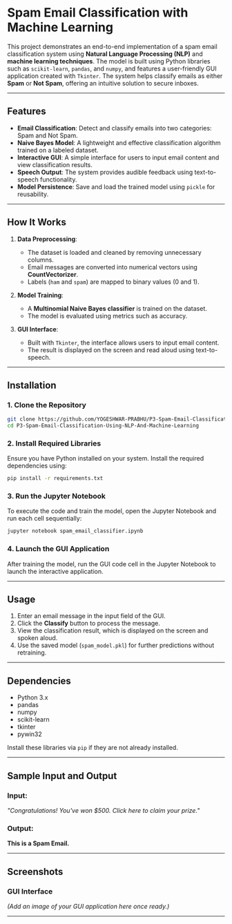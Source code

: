 # **Spam Email Classification with Machine Learning**

This project demonstrates an end-to-end implementation of a spam email classification system using **Natural Language Processing (NLP)** and **machine learning techniques**. The model is built using Python libraries such as `scikit-learn`, `pandas`, and `numpy`, and features a user-friendly GUI application created with `Tkinter`. The system helps classify emails as either **Spam** or **Not Spam**, offering an intuitive solution to secure inboxes.

---

## **Features**

- **Email Classification**: Detect and classify emails into two categories: Spam and Not Spam.  
- **Naive Bayes Model**: A lightweight and effective classification algorithm trained on a labeled dataset.  
- **Interactive GUI**: A simple interface for users to input email content and view classification results.  
- **Speech Output**: The system provides audible feedback using text-to-speech functionality.  
- **Model Persistence**: Save and load the trained model using `pickle` for reusability.

---

## **How It Works**

1. **Data Preprocessing**:
   - The dataset is loaded and cleaned by removing unnecessary columns.
   - Email messages are converted into numerical vectors using **CountVectorizer**.
   - Labels (`ham` and `spam`) are mapped to binary values (0 and 1).

2. **Model Training**:
   - A **Multinomial Naive Bayes classifier** is trained on the dataset.
   - The model is evaluated using metrics such as accuracy.

3. **GUI Interface**:
   - Built with `Tkinter`, the interface allows users to input email content.
   - The result is displayed on the screen and read aloud using text-to-speech.

---

## **Installation**

### **1. Clone the Repository**

```bash
git clone https://github.com/YOGESHWAR-PRABHU/P3-Spam-Email-Classification-Using-NLP-And-Machine-Learning.git
cd P3-Spam-Email-Classification-Using-NLP-And-Machine-Learning

```

### **2. Install Required Libraries**

Ensure you have Python installed on your system. Install the required dependencies using:

```bash
pip install -r requirements.txt
```

### **3. Run the Jupyter Notebook**

To execute the code and train the model, open the Jupyter Notebook and run each cell sequentially:

```bash
jupyter notebook spam_email_classifier.ipynb
```

### **4. Launch the GUI Application**

After training the model, run the GUI code cell in the Jupyter Notebook to launch the interactive application.

---

## **Usage**

1. Enter an email message in the input field of the GUI.  
2. Click the **Classify** button to process the message.  
3. View the classification result, which is displayed on the screen and spoken aloud.  
4. Use the saved model (`spam_model.pkl`) for further predictions without retraining.

---

## **Dependencies**

- Python 3.x  
- pandas  
- numpy  
- scikit-learn  
- tkinter  
- pywin32  

Install these libraries via `pip` if they are not already installed.

---

## **Sample Input and Output**

### Input:  
*"Congratulations! You've won $500. Click here to claim your prize."*

### Output:  
**This is a Spam Email.**

---

## **Screenshots**

### GUI Interface  
*(Add an image of your GUI application here once ready.)*

---
